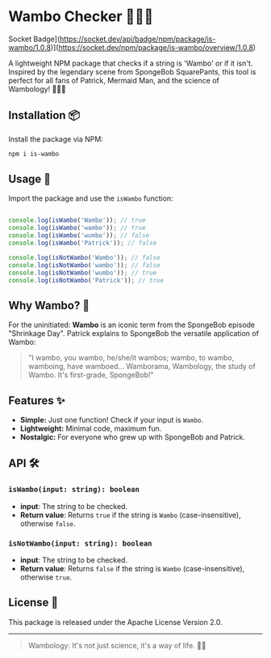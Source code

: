 # Wambo Checker 🕵️‍♀️🧽

Socket Badge](https://socket.dev/api/badge/npm/package/is-wambo/1.0.8)](https://socket.dev/npm/package/is-wambo/overview/1.0.8)

A lightweight NPM package that checks if a string is 'Wambo' or if it isn't. Inspired by the legendary scene from SpongeBob SquarePants, this tool is perfect for all fans of Patrick, Mermaid Man, and the science of Wambology! 🐚🦸‍♂️

## Installation 📦

Install the package via NPM:

```bash
npm i is-wambo
```

## Usage 🚀

Import the package and use the `isWambo` function:

```javascript

console.log(isWambo('Wambo')); // true
console.log(isWambo('wambo')); // true
console.log(isWambo('wumbo')); // false
console.log(isWambo('Patrick')); // false

console.log(isNotWambo('Wambo')); // false
console.log(isNotWambo('wambo')); // false
console.log(isNotWambo('wumbo')); // true
console.log(isNotWambo('Patrick')); // true
```

## Why Wambo? 🤔

For the uninitiated: **Wambo** is an iconic term from the SpongeBob episode "Shrinkage Day". Patrick explains to SpongeBob the versatile application of Wambo:

> "I wambo, you wambo, he/she/it wambos; wambo, to wambo, wamboing, have wamboed... Wamborama, Wambology, the study of Wambo. It's first-grade, SpongeBob!"

## Features ✨

- **Simple:** Just one function! Check if your input is `Wambo`.
- **Lightweight:** Minimal code, maximum fun.
- **Nostalgic:** For everyone who grew up with SpongeBob and Patrick.

## API 🛠️

### `isWambo(input: string): boolean`

- **input**: The string to be checked.
- **Return value**: Returns `true` if the string is `Wambo` (case-insensitive), otherwise `false`.

### `isNotWambo(input: string): boolean`

- **input**: The string to be checked.
- **Return value**: Returns `false` if the string is `Wambo` (case-insensitive), otherwise `true`.

## License 📄

This package is released under the Apache License
Version 2.0.

---

>Wambology: It's not just science, it's a way of life. 🌈🚀
